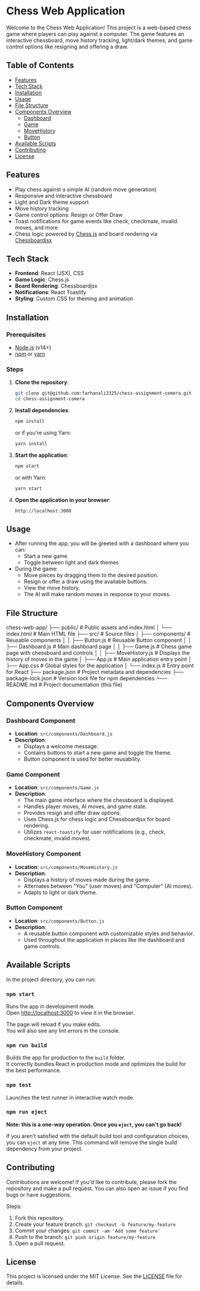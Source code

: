 # Chess Web Application

Welcome to the Chess Web Application! This project is a web-based chess game where players can play against a computer. The game features an interactive chessboard, move history tracking, light/dark themes, and game control options like resigning and offering a draw.

## Table of Contents
- [Features](#features)
- [Tech Stack](#tech-stack)
- [Installation](#installation)
- [Usage](#usage)
- [File Structure](#file-structure)
- [Components Overview](#components-overview)
  - [Dashboard](#dashboard-component)
  - [Game](#game-component)
  - [MoveHistory](#movehistory-component)
  - [Button](#button-component)
- [Available Scripts](#available-scripts)
- [Contributing](#contributing)
- [License](#license)

## Features

- Play chess against a simple AI (random move generation)
- Responsive and interactive chessboard
- Light and Dark theme support
- Move history tracking
- Game control options: Resign or Offer Draw
- Toast notifications for game events like check, checkmate, invalid moves, and more
- Chess logic powered by [Chess.js](https://github.com/jhlywa/chess.js) and board rendering via [Chessboardjsx](https://github.com/willb335/chessboardjsx)

## Tech Stack

- **Frontend**: React (JSX), CSS
- **Game Logic**: Chess.js
- **Board Rendering**: Chessboardjsx
- **Notifications**: React Toastify
- **Styling**: Custom CSS for theming and animation

## Installation

### Prerequisites
- [Node.js](https://nodejs.org/) (v14+)
- [npm](https://www.npmjs.com/) or [yarn](https://yarnpkg.com/)

### Steps

1. **Clone the repository**:
    ```bash
    git clone git@github.com:farhanali2325/chess-assignment-comera.git
    cd chess-assignment-comera
    ```

2. **Install dependencies**:
    ```bash
    npm install
    ```
    or if you're using Yarn:
    ```bash
    yarn install
    ```

3. **Start the application**:
    ```bash
    npm start
    ```
    or with Yarn:
    ```bash
    yarn start
    ```

4. **Open the application in your browser**:
    ```
    http://localhost:3000
    ```

## Usage

- After running the app, you will be greeted with a dashboard where you can:
  - Start a new game
  - Toggle between light and dark themes
- During the game:
  - Move pieces by dragging them to the desired position.
  - Resign or offer a draw using the available buttons.
  - View the move history.
  - The AI will make random moves in response to your moves.

## File Structure

chess-web-app/
├── public/                     # Public assets and index.html
│   └── index.html              # Main HTML file
├── src/                        # Source files
│   ├── components/             # Reusable components
│   │   ├── Button.js           # Reusable Button component
│   │   ├── Dashboard.js        # Main dashboard page
│   │   ├── Game.js             # Chess game page with chessboard and controls
│   │   ├── MoveHistory.js      # Displays the history of moves in the game
│   ├── App.js                  # Main application entry point
│   ├── App.css                 # Global styles for the application
│   └── index.js                # Entry point for React
├── package.json                # Project metadata and dependencies
├── package-lock.json           # Version lock file for npm dependencies
└── README.md                   # Project documentation (this file)


## Components Overview

### Dashboard Component

- **Location**: `src/components/Dashboard.js`
- **Description**: 
  - Displays a welcome message.
  - Contains buttons to start a new game and toggle the theme.
  - Button component is used for better reusability.

### Game Component

- **Location**: `src/components/Game.js`
- **Description**: 
  - The main game interface where the chessboard is displayed.
  - Handles player moves, AI moves, and game state.
  - Provides resign and offer draw options.
  - Uses Chess.js for chess logic and Chessboardjsx for board rendering.
  - Utilizes `react-toastify` for user notifications (e.g., check, checkmate, invalid moves).

### MoveHistory Component

- **Location**: `src/components/MoveHistory.js`
- **Description**: 
  - Displays a history of moves made during the game.
  - Alternates between "You" (user moves) and "Computer" (AI moves).
  - Adapts to light or dark theme.

### Button Component

- **Location**: `src/components/Button.js`
- **Description**: 
  - A reusable button component with customizable styles and behavior.
  - Used throughout the application in places like the dashboard and game controls.

## Available Scripts

In the project directory, you can run:

### `npm start`

Runs the app in development mode.<br />
Open [http://localhost:3000](http://localhost:3000) to view it in the browser.

The page will reload if you make edits.<br />
You will also see any lint errors in the console.

### `npm run build`

Builds the app for production to the `build` folder.<br />
It correctly bundles React in production mode and optimizes the build for the best performance.

### `npm test`

Launches the test runner in interactive watch mode.<br />

### `npm run eject`

**Note: this is a one-way operation. Once you `eject`, you can't go back!**

If you aren't satisfied with the default build tool and configuration choices, you can `eject` at any time. This command will remove the single build dependency from your project.

## Contributing

Contributions are welcome! If you'd like to contribute, please fork the repository and make a pull request. You can also open an issue if you find bugs or have suggestions.

Steps:
1. Fork this repository.
2. Create your feature branch: `git checkout -b feature/my-feature`
3. Commit your changes: `git commit -am 'Add some feature'`
4. Push to the branch: `git push origin feature/my-feature`
5. Open a pull request.

## License

This project is licensed under the MIT License. See the [LICENSE](LICENSE) file for details.
